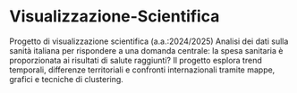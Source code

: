 # Visualizzazione-Scientifica
Progetto di visualizzazione scientifica (a.a.:2024/2025) 
Analisi dei dati sulla sanità italiana per rispondere a una domanda centrale: la spesa sanitaria è proporzionata ai risultati di salute raggiunti? 
Il progetto esplora trend temporali, differenze territoriali e confronti internazionali tramite mappe, grafici e tecniche di clustering.
